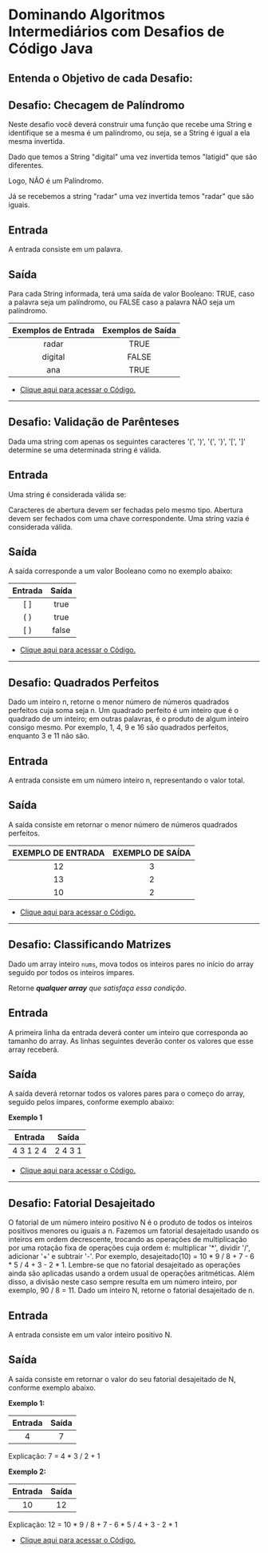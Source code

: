 # Dominando Algoritmos Intermediários com Desafios de Código Java
## Entenda o Objetivo de cada Desafio:


## **Desafio**: Checagem de Palíndromo

Neste desafio você deverá construir uma função que recebe uma String e identifique se a mesma é um palíndromo, ou seja, se a String é igual a ela mesma invertida. 

Dado que temos a String "digital" uma vez invertida temos "latigid" que são diferentes. 

Logo, NÃO é um Palíndromo. 

Já se recebemos a string "radar" uma vez invertida temos "radar" que são iguais.

## **Entrada**

A entrada consiste em um palavra.

## **Saída**

Para cada String informada, terá uma saída de valor Booleano: TRUE, caso a palavra seja um palíndromo, ou FALSE caso a palavra NÃO seja um palíndromo.

| Exemplos de Entrada | Exemplos de Saída |
| :-----------------: | :---------------: |
|        radar        |       TRUE        |
|       digital       |       FALSE       |
|         ana         |       TRUE        |

- [Clique aqui para acessar o Código.](https://github.com/Adriano-Lima/Bootcamp-Potencia-Tech-powered-by-iFood/blob/main/Desafios-de-c%C3%B3digo/7-Dominando%20Algoritmos%20Intermedi%C3%A1rios%20com%20Desafios%20de%20C%C3%B3digo%20Java/dominando-algoritmos-intermediarios/src/palindromo/Desafio.java)

------

## **Desafio**: Validação de Parênteses 

Dada uma string com apenas os seguintes caracteres '(', ')', '{', '}', '[', ']' determine se uma determinada string é válida. 

## **Entrada**

Uma string é considerada válida se:

Caracteres de abertura devem ser fechadas pelo mesmo tipo. Abertura devem ser fechados com uma chave correspondente. Uma string vazia é considerada válida. 

## **Saída**

A saída corresponde a um valor Booleano como no exemplo abaixo:

| **Entrada** | **Saída** |
| :---------: | :-------: |
|     [ ]     |   true    |
|     ( )     |   true    |
|     [ )     |   false   |

- [Clique aqui para acessar o Código.](https://github.com/Adriano-Lima/Bootcamp-Potencia-Tech-powered-by-iFood/blob/main/Desafios-de-c%C3%B3digo/7-Dominando%20Algoritmos%20Intermedi%C3%A1rios%20com%20Desafios%20de%20C%C3%B3digo%20Java/dominando-algoritmos-intermediarios/src/validacao/ValidParentheses.java)

------

## **Desafio**: Quadrados Perfeitos 

Dado um inteiro n, retorne o menor número de números quadrados perfeitos cuja soma seja n. Um quadrado perfeito é um inteiro que é o quadrado de um inteiro; em outras palavras, é o produto de algum inteiro consigo mesmo. Por exemplo, 1, 4, 9 e 16 são quadrados perfeitos, enquanto 3 e 11 não são. 

## **Entrada**

A entrada consiste em um número inteiro n, representando o valor total. 

## **Saída**

A saída consiste em retornar o menor número de números quadrados perfeitos. 

 

| EXEMPLO DE ENTRADA | EXEMPLO DE SAÍDA |
| :----------------: | :--------------: |
|         12         |        3         |
|         13         |        2         |
|         10         |        2         |

- [Clique aqui para acessar o Código.](https://github.com/Adriano-Lima/Bootcamp-Potencia-Tech-powered-by-iFood/blob/main/Desafios-de-c%C3%B3digo/7-Dominando%20Algoritmos%20Intermedi%C3%A1rios%20com%20Desafios%20de%20C%C3%B3digo%20Java/dominando-algoritmos-intermediarios/src/quadrados/perfeitos/Desafio.java)

------

## **Desafio**: Classificando Matrizes

Dado um array inteiro `nums`, mova todos os inteiros pares no início do array seguido por todos os inteiros ímpares.

Retorne ***qualquer array** que satisfaça essa condição*.


## **Entrada**

A primeira linha da entrada deverá conter um inteiro que corresponda ao tamanho do array. As linhas seguintes deverão conter os valores que esse array receberá.

## **Saída**

A saída deverá retornar todos os valores pares para o começo do array, seguido pelos ímpares, conforme exemplo abaixo:

**Exemplo 1**

|  Entrada  |  Saída  |
| :-------: | :-----: |
| 4 3 1 2 4 | 2 4 3 1 |

- [Clique aqui para acessar o Código.](https://github.com/Adriano-Lima/Bootcamp-Potencia-Tech-powered-by-iFood/blob/main/Desafios-de-c%C3%B3digo/7-Dominando%20Algoritmos%20Intermedi%C3%A1rios%20com%20Desafios%20de%20C%C3%B3digo%20Java/dominando-algoritmos-intermediarios/src/matrizes/Main.java)

------

## **Desafio**: Fatorial Desajeitado

O fatorial de um número inteiro positivo N é o produto de todos os inteiros positivos menores ou iguais a n. Fazemos um fatorial desajeitado usando os inteiros em ordem decrescente, trocando as operações de multiplicação por uma rotação fixa de operações cuja ordem é: multiplicar '*', dividir '/', adicionar '+' e subtrair '-'. Por exemplo, desajeitado(10) = 10 * 9 / 8 + 7 - 6 * 5 / 4 + 3 - 2 * 1. Lembre-se que no fatorial desajeitado as operações ainda são aplicadas usando a ordem usual de operações aritméticas. Além disso, a divisão neste caso sempre resulta em um número inteiro, por exemplo, 90 / 8 = 11. Dado um inteiro N, retorne o fatorial desajeitado de n.

## **Entrada**

A entrada consiste em um valor inteiro positivo N.

## **Saída**

A saída consiste em retornar o valor do seu fatorial desajeitado de N, conforme exemplo abaixo.

**Exemplo 1:**

| Entrada | Saída |
| :-----: | :---: |
|    4    |   7   |

Explicação: 7 = 4 * 3 / 2 + 1 

**Exemplo 2:**

| Entrada | Saída |
| :-----: | :---: |
|   10    |  12   |

Explicação: 12 = 10 * 9 / 8 + 7 - 6 * 5 / 4 + 3 - 2 * 1

- [Clique aqui para acessar o Código.](https://github.com/Adriano-Lima/Bootcamp-Potencia-Tech-powered-by-iFood/blob/main/Desafios-de-c%C3%B3digo/7-Dominando%20Algoritmos%20Intermedi%C3%A1rios%20com%20Desafios%20de%20C%C3%B3digo%20Java/dominando-algoritmos-intermediarios/src/fatorial/ConsoleApp1.java)



